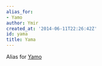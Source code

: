 ```yaml
---
alias_for:
- Yamo
author: Ymir
created_at: '2014-06-11T22:26:42Z'
id: yama
title: Yama
---
```

Alias for [Yamo]

  [Yamo]: Yamo